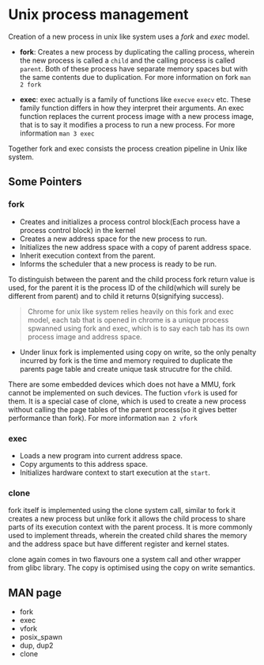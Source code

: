 # Unix process management

Creation of a new process in unix like system uses a _fork_ and _exec_ model.

* **fork**: Creates a new process by duplicating the calling process, wherein the new process is called a `child` and the
calling process is called `parent`. Both of these process have separate memory spaces but with the same contents due to
duplication. For more information on fork `man 2 fork`

* **exec**: exec actually is a family of functions like `execve` `execv` etc. These family function differs in how they
interpret their arguments. An exec function replaces the current process image with a new process image, that is to say
it modifies a process to run a new process. For more information `man 3 exec`

Together fork and exec consists the process creation pipeline in Unix like system.

## **Some Pointers**

### fork

* Creates and initializes a process control block(Each process have a process control block) in the kernel
* Creates a new address space for the new process to run.
* Initializes the new address space with a copy of parent address space.
* Inherit execution context from the parent.
* Informs the scheduler that a new process is ready to be run.

To distinguish between the parent and the child process fork return value is used, for the parent it is the process ID
of the child(which will surely be different from parent) and to child it returns 0(signifying success).

> Chrome for unix like system relies heavily on this fork and exec model, each tab that is opened in chrome is a unique
process spwanned using fork and exec, which is to say each tab has its own process image and address space.

* Under linux fork is implemented using copy on write, so the only penalty incurred by fork is the time and memory required
to duplicate the parents page table and create unique task strucutre for the child.

There are some embedded devices which does not have a MMU, fork cannot be implemented on such devices. The fuction `vfork`
is used for them. It is a special case of clone, which is used to create a new process without calling the page tables of the
parent process(so it gives better performance than fork). For more information `man 2 vfork`

### exec

* Loads a new program into current address space.
* Copy arguments to this address space.
* Initializes hardware context to start execution at the `start`.

### clone 

fork itself is implemented using the clone system call, similar to fork it creates a new process but unlike fork it allows the 
child process to share parts of its execution context with the parent process. It is more commonly used to implement threads, wherein
the created child shares the memory and the address space but have different register and kernel states.

clone again comes in two flavours one a system call and other wrapper from glibc library. The copy is optimised using the copy
on write semantics.

## MAN page

* fork
* exec
* vfork
* posix_spawn
* dup, dup2
* clone
